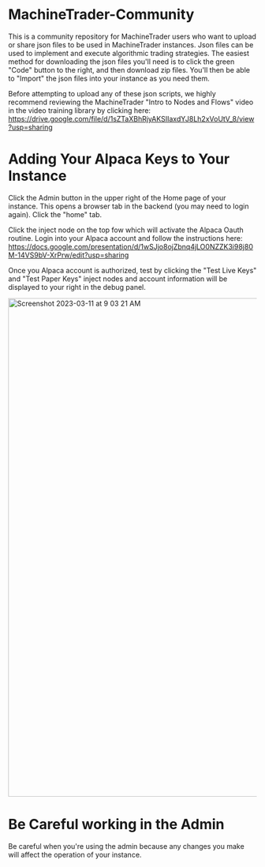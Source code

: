 # MachineTrader-Community
This is a community repository for MachineTrader users who want to upload or share json files to be used in MachineTrader instances.  Json files can be used to implement and execute algorithmic trading strategies. The easiest method for downloading the json files you'll need is to click the green "Code"  button to the right, and then download zip files. You'll then be able to "Import" the json files into your instance as you need them.

Before attempting to upload any of these json scripts, we highly recommend reviewing the MachineTrader "Intro to Nodes and Flows" video in the video training library by clicking here: https://drive.google.com/file/d/1sZTaXBhRjyAKSIIaxdYJ8Lh2xVoUtV_8/view?usp=sharing


# Adding Your Alpaca Keys to Your Instance

Click the Admin button in the upper right of the Home page of your instance. This opens a browser tab in the backend (you may need to login again). Click the "home" tab.

Click the inject node on the top fow which will activate the Alpaca Oauth routine.  Login into your Alpaca account and follow the instructions here: https://docs.google.com/presentation/d/1wSJjo8ojZbnq4jLO0NZZK3i98j80M-14VS9bV-XrPrw/edit?usp=sharing

Once you Alpaca account is authorized, test by clicking the "Test Live Keys" and "Test Paper Keys" inject nodes and account information will be displayed to your right in the debug panel.

<img width="1010" alt="Screenshot 2023-03-11 at 9 03 21 AM" src="https://user-images.githubusercontent.com/79699033/224489148-43a98b28-4ab5-4718-964d-26138c3cd26a.png">

# Be Careful working in the Admin

Be careful when you're using the admin because any changes you make will affect the operation of your instance. 

